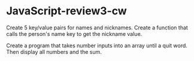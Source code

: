 # JavaScript-review3-cw

Create 5 key/value pairs for names and nicknames. Create a function that calls the person's name key to get the nickname value.

Create a program that takes number inputs into an array until a quit word. Then display all numbers and the sum.

